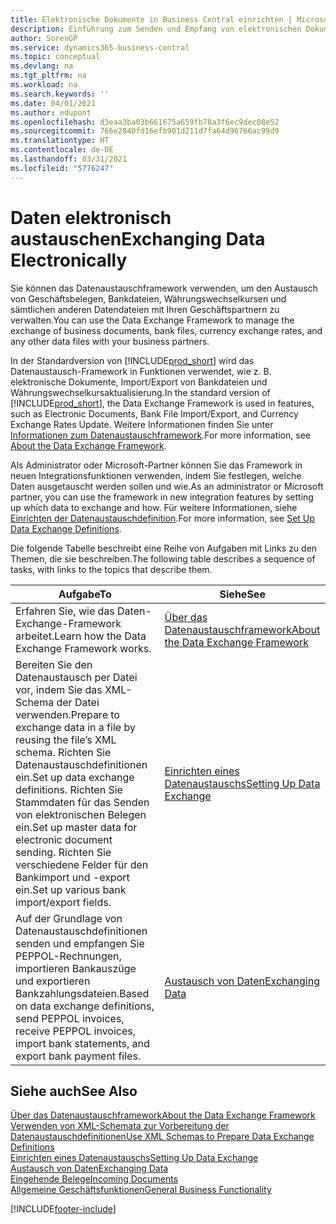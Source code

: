 ```yaml
---
title: Elektronische Dokumente in Business Central einrichten | Microsoft Docs
description: Einführung zum Senden und Empfang von elektronischen Dokumenten in Business Central.
author: SorenGP
ms.service: dynamics365-business-central
ms.topic: conceptual
ms.devlang: na
ms.tgt_pltfrm: na
ms.workload: na
ms.search.keywords: ''
ms.date: 04/01/2021
ms.author: edupont
ms.openlocfilehash: d3eaa3ba03b661675a659fb78a3f6ec9dec08e52
ms.sourcegitcommit: 766e2840fd16efb901d211d7fa64d96766ac99d9
ms.translationtype: HT
ms.contentlocale: de-DE
ms.lasthandoff: 03/31/2021
ms.locfileid: "5776247"
---
```

# <a name="exchanging-data-electronically"></a><span data-ttu-id="459bf-103">Daten elektronisch austauschen</span><span class="sxs-lookup"><span data-stu-id="459bf-103">Exchanging Data Electronically</span></span>
<span data-ttu-id="459bf-104">Sie können das Datenaustauschframework verwenden, um den Austausch von Geschäftsbelegen, Bankdateien, Währungswechselkursen und sämtlichen anderen Datendateien mit Ihren Geschäftspartnern zu verwalten.</span><span class="sxs-lookup"><span data-stu-id="459bf-104">You can use the Data Exchange Framework to manage the exchange of business documents, bank files, currency exchange rates, and any other data files with your business partners.</span></span>

<span data-ttu-id="459bf-105">In der Standardversion von [!INCLUDE[prod_short](includes/prod_short.md)] wird das Datenaustausch-Framework in Funktionen verwendet, wie z. B. elektronische Dokumente, Import/Export von Bankdateien und Währungswechselkursaktualisierung.</span><span class="sxs-lookup"><span data-stu-id="459bf-105">In the standard version of [!INCLUDE[prod_short](includes/prod_short.md)], the Data Exchange Framework is used in features, such as Electronic Documents, Bank File Import/Export, and Currency Exchange Rates Update.</span></span> <span data-ttu-id="459bf-106">Weitere Informationen finden Sie unter [Informationen zum Datenaustauschframework](across-about-the-data-exchange-framework.md).</span><span class="sxs-lookup"><span data-stu-id="459bf-106">For more information, see [About the Data Exchange Framework](across-about-the-data-exchange-framework.md).</span></span>

<span data-ttu-id="459bf-107">Als Administrator oder Microsoft-Partner können Sie das Framework in neuen Integrationsfunktionen verwenden, indem Sie festlegen, welche Daten ausgetauscht werden sollen und wie.</span><span class="sxs-lookup"><span data-stu-id="459bf-107">As an administrator or Microsoft partner, you can use the framework in new integration features by setting up which data to exchange and how.</span></span> <span data-ttu-id="459bf-108">Für weitere Informationen, siehe [Einrichten der Datenaustauschdefinition](across-how-to-set-up-data-exchange-definitions.md).</span><span class="sxs-lookup"><span data-stu-id="459bf-108">For more information, see [Set Up Data Exchange Definitions](across-how-to-set-up-data-exchange-definitions.md).</span></span>

<span data-ttu-id="459bf-109">Die folgende Tabelle beschreibt eine Reihe von Aufgaben mit Links zu den Themen, die sie beschreiben.</span><span class="sxs-lookup"><span data-stu-id="459bf-109">The following table describes a sequence of tasks, with links to the topics that describe them.</span></span>  

|<span data-ttu-id="459bf-110">Aufgabe</span><span class="sxs-lookup"><span data-stu-id="459bf-110">To</span></span>|<span data-ttu-id="459bf-111">Siehe</span><span class="sxs-lookup"><span data-stu-id="459bf-111">See</span></span>|  
|--------|---------|  
|<span data-ttu-id="459bf-112">Erfahren Sie, wie das Daten-Exchange-Framework arbeitet.</span><span class="sxs-lookup"><span data-stu-id="459bf-112">Learn how the Data Exchange Framework works.</span></span>|[<span data-ttu-id="459bf-113">Über das Datenaustauschframework</span><span class="sxs-lookup"><span data-stu-id="459bf-113">About the Data Exchange Framework</span></span>](across-about-the-data-exchange-framework.md)|  
|<span data-ttu-id="459bf-114">Bereiten Sie den Datenaustausch per Datei vor, indem Sie das XML-Schema der Datei verwenden.</span><span class="sxs-lookup"><span data-stu-id="459bf-114">Prepare to exchange data in a file by reusing the file’s XML schema.</span></span> <span data-ttu-id="459bf-115">Richten Sie Datenaustauschdefinitionen ein.</span><span class="sxs-lookup"><span data-stu-id="459bf-115">Set up data exchange definitions.</span></span> <span data-ttu-id="459bf-116">Richten Sie Stammdaten für das Senden von elektronischen Belegen ein.</span><span class="sxs-lookup"><span data-stu-id="459bf-116">Set up master data for electronic document sending.</span></span> <span data-ttu-id="459bf-117">Richten Sie verschiedene Felder für den Bankimport und -export ein.</span><span class="sxs-lookup"><span data-stu-id="459bf-117">Set up various bank import/export fields.</span></span>|[<span data-ttu-id="459bf-118">Einrichten eines Datenaustauschs</span><span class="sxs-lookup"><span data-stu-id="459bf-118">Setting Up Data Exchange</span></span>](across-set-up-data-exchange.md)|  
|<span data-ttu-id="459bf-119">Auf der Grundlage von Datenaustauschdefinitionen senden und empfangen Sie PEPPOL-Rechnungen, importieren Bankauszüge und exportieren Bankzahlungsdateien.</span><span class="sxs-lookup"><span data-stu-id="459bf-119">Based on data exchange definitions, send PEPPOL invoices, receive PEPPOL invoices, import bank statements, and export bank payment files.</span></span>|[<span data-ttu-id="459bf-120">Austausch von Daten</span><span class="sxs-lookup"><span data-stu-id="459bf-120">Exchanging Data</span></span>](across-exchange-data.md)|  

## <a name="see-also"></a><span data-ttu-id="459bf-121">Siehe auch</span><span class="sxs-lookup"><span data-stu-id="459bf-121">See Also</span></span>  
[<span data-ttu-id="459bf-122">Über das Datenaustauschframework</span><span class="sxs-lookup"><span data-stu-id="459bf-122">About the Data Exchange Framework</span></span>](across-about-the-data-exchange-framework.md)  
[<span data-ttu-id="459bf-123">Verwenden von XML-Schemata zur Vorbereitung der Datenaustauschdefinitionen</span><span class="sxs-lookup"><span data-stu-id="459bf-123">Use XML Schemas to Prepare Data Exchange Definitions</span></span>](across-how-to-use-xml-schemas-to-prepare-data-exchange-definitions.md)  
[<span data-ttu-id="459bf-124">Einrichten eines Datenaustauschs</span><span class="sxs-lookup"><span data-stu-id="459bf-124">Setting Up Data Exchange</span></span>](across-set-up-data-exchange.md)  
[<span data-ttu-id="459bf-125">Austausch von Daten</span><span class="sxs-lookup"><span data-stu-id="459bf-125">Exchanging Data</span></span>](across-exchange-data.md)  
[<span data-ttu-id="459bf-126">Eingehende Belege</span><span class="sxs-lookup"><span data-stu-id="459bf-126">Incoming Documents</span></span>](across-income-documents.md)  
[<span data-ttu-id="459bf-127">Allgemeine Geschäftsfunktionen</span><span class="sxs-lookup"><span data-stu-id="459bf-127">General Business Functionality</span></span>](ui-across-business-areas.md)


[!INCLUDE[footer-include](includes/footer-banner.md)]